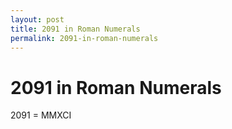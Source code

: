 ```yaml
---
layout: post
title: 2091 in Roman Numerals
permalink: 2091-in-roman-numerals
---
```


# 2091 in Roman Numerals

2091 = MMXCI
